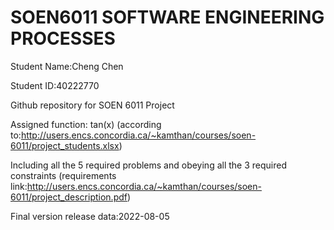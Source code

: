 # SOEN6011 SOFTWARE ENGINEERING PROCESSES
Student Name:Cheng Chen

Student ID:40222770

Github repository for SOEN 6011 Project

Assigned function: tan(x)
(according to:http://users.encs.concordia.ca/~kamthan/courses/soen-6011/project_students.xlsx)

Including all the 5 required problems and obeying all the 3 required constraints
(requirements link:http://users.encs.concordia.ca/~kamthan/courses/soen-6011/project_description.pdf)

Final version release data:2022-08-05
